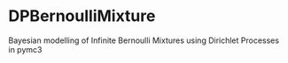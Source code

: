 # DPBernoulliMixture
Bayesian modelling of Infinite Bernoulli Mixtures using Dirichlet Processes in pymc3
